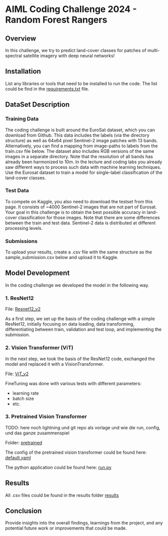 # AIML Coding Challenge 2024 - Random Forest Rangers

## Overview
In this challenge, we try to predict land-cover classes for patches of multi-spectral satellite imagery with deep neural networks!

## Installation
List any libraries or tools that need to be installed to run the code. The list could be find in the [requirements.txt](./requirements.txt) file.

## DataSet Description

### Training Data
The coding challenge is built around the EuroSat dataset, which you can download from Github. This data includes the labels (via the directory structure) as well as 64x64 pixel Sentinel-2 image patches with 13 bands. Alternatively, you can find a mapping from image-paths to labels from the train.csv file below. The dataset also includes RGB versions of the same images in a separate directory. Note that the resolution of all bands has already been harmonized to 10m. In the lecture and coding labs you already saw different ways to process such data with machine learning techniques. Use the Eurosat dataset to train a model for single-label classification of the land-cover classes.

### Test Data
To compete on Kaggle, you also need to download the testset from this page. It consists of ~4000 Sentinel-2 images that are not part of Eurosat. Your goal in this challenge is to obtain the best possible accuracy in land-cover classification for those images. Note that there are some differences between the train and test data. Sentinel-2 data is distributed at different processing levels.

### Submissions
To upload your results, create a .csv file with the same structure as the sample_submission.csv below and upload it to Kaggle.

## Model Development

In the coding challenge we developed the model in the following way.
### 1. ResNet12 

File: [Resnet12_v2](./ResNet12_v2.ipynb)

As a first step, we set up the basis of the coding challenge with a simple ResNet12, initially focusing on data loading, 
data transforming, differentiating between train, validation and test loop, and implementing the submission.


### 2. Vision Transformer (ViT)
In the next step, we took the basis of the ResNet12 code, exchanged the model and replaced it with a VisionTransformer.

File: [ViT_v2](./ViT_v2.ipynb)

FineTuning was done with various tests with different parameters:

- learning rate
- batch size
- etc.

### 3. Pretrained Vision Transformer

 TODO: here noch lightning und git repo als vorlage und wie die run, config, und das ganze zusammenspiel

Folder: [pretrained](./pretrained)

The config of the pretrained vision transformer could be found here: [default.yaml](./pretrained/configs/default.yaml)

The python application could be found here: [run.py](./pretrained/run.py)


## Results
All .csv files could be found in the results folder [results](./results)

## Conclusion
Provide insights into the overall findings, learnings from the project, and any potential future work or improvements that could be made.




